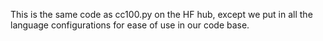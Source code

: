 This is the same code as cc100.py on the HF hub, except we put in all the language configurations for ease of use in our code base. 
